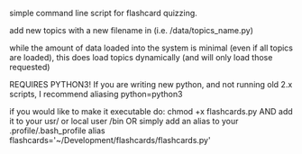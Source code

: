 simple command line script for flashcard quizzing.

add new topics with a new filename in (i.e. /data/topics_name.py)

while the amount of data loaded into the system is minimal (even if all topics are loaded), this does load topics dynamically (and will only load those requested)

REQUIRES PYTHON3!
If you are writing new python, and not running old 2.x scripts, I recommend aliasing python=python3

if you would like to make it executable do:
chmod +x flashcards.py
AND
add it to your usr/ or local user /bin
OR
simply add an alias to your .profile/.bash_profile
alias flashcards='~/Development/flashcards/flashcards.py'

